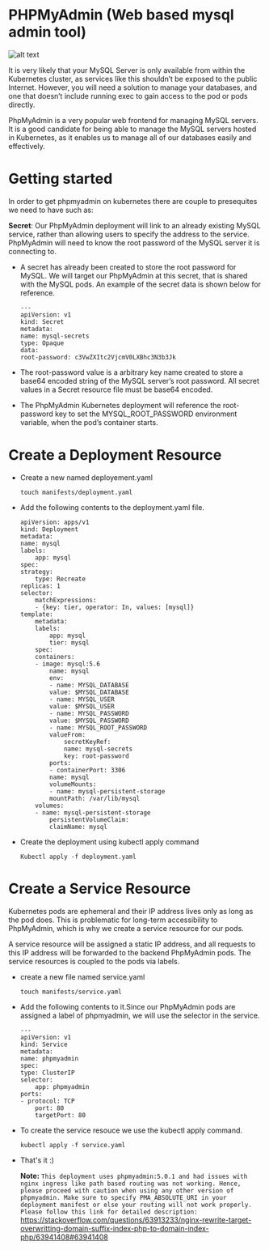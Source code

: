 # PHPMyAdmin (Web based mysql admin tool)
![alt text](https://upload.wikimedia.org/wikipedia/commons/thumb/4/4f/PhpMyAdmin_logo.svg/1200px-PhpMyAdmin_logo.svg.png)

It is very likely that your MySQL Server is only available from within the Kubernetes cluster, as services like this shouldn’t be exposed to the public Internet. However, you will need a solution to manage your databases, and one that doesn’t include running exec to gain access to the pod or pods directly.

PhpMyAdmin is a very popular web frontend for managing MySQL servers. It is a good candidate for being able to manage the MySQL servers hosted in Kubernetes, as it enables us to manage all of our databases easily and effectively.

# Getting started
In order to get phpmyadmin on kubernetes there are couple to presequites we need to have such as:
  
**Secret**: Our PhpMyAdmin deployment will link to an already existing MySQL service, rather than allowing users to specify the address to the service. PhpMyAdmin will need to know the root password of the MySQL server it is connecting to.
  
*    A secret has already been created to store the root password for MySQL. We will target our PhpMyAdmin at this secret, that is shared with the MySQL pods. An example of the secret data is shown below for reference.

        ```
        ---
        apiVersion: v1
        kind: Secret
        metadata:
        name: mysql-secrets
        type: Opaque
        data:
        root-password: c3VwZXItc2VjcmV0LXBhc3N3b3Jk
        ```
* The root-password value is a arbitrary key name created to store a base64 encoded string of the MySQL server’s root password. All secret values in a Secret resource file must be base64 encoded.
* The PhpMyAdmin Kubernetes deployment will reference the root-password key to set the MYSQL_ROOT_PASSWORD environment variable, when the pod’s container starts.

# Create a Deployment Resource
* Create a new named deployement.yaml

    ```
    touch manifests/deployment.yaml
    ```
* Add the following contents to the deployment.yaml file.

    ```
    apiVersion: apps/v1
    kind: Deployment
    metadata:
    name: mysql
    labels:
        app: mysql
    spec:
    strategy:
        type: Recreate
    replicas: 1
    selector:
        matchExpressions:
        - {key: tier, operator: In, values: [mysql]}
    template:
        metadata:
        labels:
            app: mysql
            tier: mysql
        spec:
        containers:
        - image: mysql:5.6
            name: mysql
            env:
            - name: MYSQL_DATABASE
            value: $MYSQL_DATABASE
            - name: MYSQL_USER
            value: $MYSQL_USER
            - name: MYSQL_PASSWORD
            value: $MYSQL_PASSWORD
            - name: MYSQL_ROOT_PASSWORD
            valueFrom:
                secretKeyRef:
                name: mysql-secrets
                key: root-password
            ports:
            - containerPort: 3306
            name: mysql
            volumeMounts:
            - name: mysql-persistent-storage
            mountPath: /var/lib/mysql
        volumes:
        - name: mysql-persistent-storage
            persistentVolumeClaim:
            claimName: mysql

    ```

* Create the deployment using kubectl apply command

    ```
    Kubectl apply -f deployment.yaml
    ```

# Create a Service Resource

Kubernetes pods are ephemeral and their IP address lives only as long as the pod does. This is problematic for long-term accessibility to PhpMyAdmin, which is why we create a service resource for our pods.

A service resource will be assigned a static IP address, and all requests to this IP address will be forwarded to the backend PhpMyAdmin pods. The service resources is coupled to the pods via labels.

* create a new file named service.yaml

    ```
    touch manifests/service.yaml
    ```
* Add the following contents to it.Since our PhpMyAdmin pods are assigned a label of phpmyadmin, we will use the selector in the service.
  
    ```
    ---
    apiVersion: v1
    kind: Service
    metadata:
    name: phpmyadmin
    spec:
    type: ClusterIP
    selector:
        app: phpmyadmin
    ports:
    - protocol: TCP
        port: 80
        targetPort: 80
    ```
* To create the service resouce we use the kubectl apply command.
  
    ```
    kubectl apply -f service.yaml
    ```

* That's it :)



  **Note:** ```This deployment uses phpmyadmin:5.0.1 and had issues with nginx ingress like path based routing was not working. Hence, please proceed with caution when using any other version of phpmyadmin. Make sure to specify PMA_ABSOLUTE_URI in your deployment manifest or else your routing will not work properly. Please follow this link for detailed description:``` https://stackoverflow.com/questions/63913233/nginx-rewrite-target-overwritting-domain-suffix-index-php-to-domain-index-php/63941408#63941408 



  